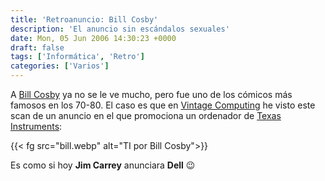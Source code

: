 ```yaml
---
title: 'Retroanuncio: Bill Cosby'
description: 'El anuncio sin escándalos sexuales'
date: Mon, 05 Jun 2006 14:30:23 +0000
draft: false
tags: ['Informática', 'Retro']
categories: ['Varios']
---
```


A [Bill Cosby](http://en.wikipedia.org/wiki/Bill_Cosby) ya no se le ve mucho, pero fue uno de los cómicos más famosos en los 70-80. El caso es que en [Vintage Computing](http://www.vintagecomputing.com/) he visto este scan de un anuncio en el que promociona un ordenador de [Texas Instruments](http://en.wikipedia.org/wiki/Texas_Instruments):

{{< fg src="bill.webp" alt="TI por Bill Cosby">}}

Es como si hoy **Jim Carrey** anunciara **Dell** :wink: